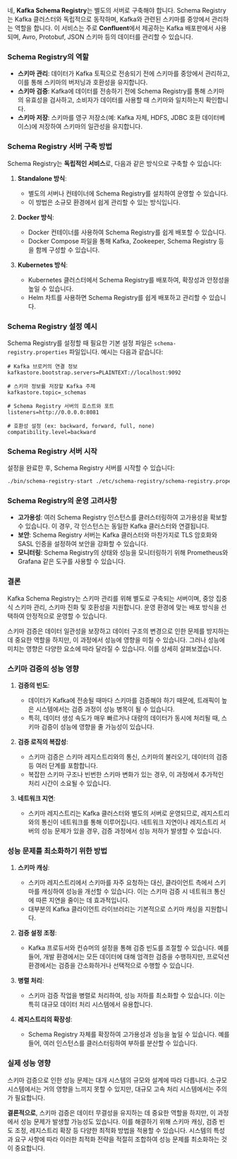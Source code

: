 네, **Kafka Schema Registry**는 별도의 서버로 구축해야 합니다. Schema Registry는 Kafka 클러스터와 독립적으로 동작하며, Kafka와 관련된 스키마를 중앙에서 관리하는 역할을 합니다. 이 서비스는 주로 **Confluent**에서 제공하는 Kafka 배포판에서 사용되며, Avro, Protobuf, JSON 스키마 등의 데이터를 관리할 수 있습니다.

### Schema Registry의 역할
- **스키마 관리**: 데이터가 Kafka 토픽으로 전송되기 전에 스키마를 중앙에서 관리하고, 이를 통해 스키마의 버저닝과 호환성을 유지합니다.
- **스키마 검증**: Kafka에 데이터를 전송하기 전에 Schema Registry를 통해 스키마의 유효성을 검사하고, 소비자가 데이터를 사용할 때 스키마와 일치하는지 확인합니다.
- **스키마 저장**: 스키마를 영구 저장소(예: Kafka 자체, HDFS, JDBC 호환 데이터베이스)에 저장하여 스키마의 일관성을 유지합니다.

### Schema Registry 서버 구축 방법
Schema Registry는 **독립적인 서비스**로, 다음과 같은 방식으로 구축할 수 있습니다:

1. **Standalone 방식**:
   - 별도의 서버나 컨테이너에 Schema Registry를 설치하여 운영할 수 있습니다.
   - 이 방법은 소규모 환경에서 쉽게 관리할 수 있는 방식입니다.

2. **Docker 방식**:
   - Docker 컨테이너를 사용하여 Schema Registry를 쉽게 배포할 수 있습니다.
   - Docker Compose 파일을 통해 Kafka, Zookeeper, Schema Registry 등을 함께 구성할 수 있습니다.

3. **Kubernetes 방식**:
   - Kubernetes 클러스터에서 Schema Registry를 배포하여, 확장성과 안정성을 높일 수 있습니다.
   - Helm 차트를 사용하면 Schema Registry를 쉽게 배포하고 관리할 수 있습니다.

### Schema Registry 설정 예시
Schema Registry를 설정할 때 필요한 기본 설정 파일은 `schema-registry.properties` 파일입니다. 예시는 다음과 같습니다:

```properties
# Kafka 브로커의 연결 정보
kafkastore.bootstrap.servers=PLAINTEXT://localhost:9092

# 스키마 정보를 저장할 Kafka 주제
kafkastore.topic=_schemas

# Schema Registry 서버의 호스트와 포트
listeners=http://0.0.0.0:8081

# 호환성 설정 (ex: backward, forward, full, none)
compatibility.level=backward
```

### Schema Registry 서버 시작
설정을 완료한 후, Schema Registry 서버를 시작할 수 있습니다:

```bash
./bin/schema-registry-start ./etc/schema-registry/schema-registry.properties
```

### Schema Registry의 운영 고려사항
- **고가용성**: 여러 Schema Registry 인스턴스를 클러스터링하여 고가용성을 확보할 수 있습니다. 이 경우, 각 인스턴스는 동일한 Kafka 클러스터와 연결됩니다.
- **보안**: Schema Registry 서버는 Kafka 클러스터와 마찬가지로 TLS 암호화와 SASL 인증을 설정하여 보안을 강화할 수 있습니다.
- **모니터링**: Schema Registry의 상태와 성능을 모니터링하기 위해 Prometheus와 Grafana 같은 도구를 사용할 수 있습니다.

### 결론
Kafka Schema Registry는 스키마 관리를 위해 별도로 구축되는 서버이며, 중앙 집중식 스키마 관리, 스키마 진화 및 호환성을 지원합니다. 운영 환경에 맞는 배포 방식을 선택하여 안정적으로 운영할 수 있습니다.




스키마 검증은 데이터 일관성을 보장하고 데이터 구조의 변경으로 인한 문제를 방지하는 데 중요한 역할을 하지만, 이 과정에서 성능에 영향을 미칠 수 있습니다. 그러나 성능에 미치는 영향은 다양한 요소에 따라 달라질 수 있습니다. 이를 상세히 살펴보겠습니다.

### 스키마 검증의 성능 영향
1. **검증의 빈도**:
   - 데이터가 Kafka에 전송될 때마다 스키마를 검증해야 하기 때문에, 트래픽이 높은 시스템에서는 검증 과정이 성능 병목이 될 수 있습니다.
   - 특히, 데이터 생성 속도가 매우 빠르거나 대량의 데이터가 동시에 처리될 때, 스키마 검증이 성능에 영향을 줄 가능성이 있습니다.

2. **검증 로직의 복잡성**:
   - 스키마 검증은 스키마 레지스트리와의 통신, 스키마의 불러오기, 데이터의 검증 등 여러 단계를 포함합니다.
   - 복잡한 스키마 구조나 빈번한 스키마 변화가 있는 경우, 이 과정에서 추가적인 처리 시간이 소요될 수 있습니다.

3. **네트워크 지연**:
   - 스키마 레지스트리는 Kafka 클러스터와 별도의 서버로 운영되므로, 레지스트리와의 통신이 네트워크를 통해 이루어집니다. 네트워크 지연이나 레지스트리 서버의 성능 문제가 있을 경우, 검증 과정에서 성능 저하가 발생할 수 있습니다.

### 성능 문제를 최소화하기 위한 방법
1. **스키마 캐싱**:
   - 스키마 레지스트리에서 스키마를 자주 요청하는 대신, 클라이언트 측에서 스키마를 캐싱하여 성능을 개선할 수 있습니다. 이는 스키마 검증 시 네트워크 통신에 따른 지연을 줄이는 데 효과적입니다.
   - 대부분의 Kafka 클라이언트 라이브러리는 기본적으로 스키마 캐싱을 지원합니다.

2. **검증 설정 조정**:
   - Kafka 프로듀서와 컨슈머의 설정을 통해 검증 빈도를 조절할 수 있습니다. 예를 들어, 개발 환경에서는 모든 데이터에 대해 엄격한 검증을 수행하지만, 프로덕션 환경에서는 검증을 간소화하거나 선택적으로 수행할 수 있습니다.
   
3. **병렬 처리**:
   - 스키마 검증 작업을 병렬로 처리하여, 성능 저하를 최소화할 수 있습니다. 이는 특히 대규모 데이터 처리 시스템에서 유용합니다.
   
4. **레지스트리의 확장성**:
   - Schema Registry 자체를 확장하여 고가용성과 성능을 높일 수 있습니다. 예를 들어, 여러 인스턴스를 클러스터링하여 부하를 분산할 수 있습니다.

### 실제 성능 영향
스키마 검증으로 인한 성능 문제는 대개 시스템의 규모와 설계에 따라 다릅니다. 소규모 시스템에서는 거의 영향을 느끼지 못할 수 있지만, 대규모 고속 처리 시스템에서는 주의가 필요합니다.

**결론적으로**, 스키마 검증은 데이터 무결성을 유지하는 데 중요한 역할을 하지만, 이 과정에서 성능 문제가 발생할 가능성도 있습니다. 이를 해결하기 위해 스키마 캐싱, 검증 빈도 조정, 레지스트리 확장 등 다양한 최적화 방법을 적용할 수 있습니다. 시스템의 특성과 요구 사항에 따라 이러한 최적화 전략을 적절히 조합하여 성능 문제를 최소화하는 것이 중요합니다.
